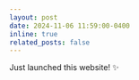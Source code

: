 ```yaml
---
layout: post
date: 2024-11-06 11:59:00-0400
inline: true
related_posts: false
---
```


Just launched this website! :sparkles:
